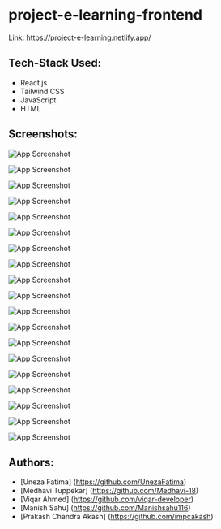 # project-e-learning-frontend

Link: https://project-e-learning.netlify.app/

## Tech-Stack Used:

- React.js
- Tailwind CSS
- JavaScript
- HTML

## Screenshots:

![App Screenshot](public/eLearn_pics/pic-01.png)

![App Screenshot](public/eLearn_pics/pic-02.png)

![App Screenshot](public/eLearn_pics/pic-03.png)

![App Screenshot](public/eLearn_pics/pic-04.png)

![App Screenshot](public/eLearn_pics/pic-05.png)

![App Screenshot](public/eLearn_pics/pic-06.png)

![App Screenshot](public/eLearn_pics/pic-07.png)

![App Screenshot](public/eLearn_pics/pic-08.png)

![App Screenshot](public/eLearn_pics/pic-09.png)

![App Screenshot](public/eLearn_pics/pic-10.png)

![App Screenshot](public/eLearn_pics/pic-11.png)

![App Screenshot](public/eLearn_pics/pic-12.png)

![App Screenshot](public/eLearn_pics/pic-13.png)

![App Screenshot](public/eLearn_pics/pic-14.png)

![App Screenshot](public/eLearn_pics/pic-15.png)

![App Screenshot](public/eLearn_pics/pic-16.png)

![App Screenshot](public/eLearn_pics/pic-17.png)

![App Screenshot](public/eLearn_pics/pic-18.png)

![App Screenshot](public/eLearn_pics/pic-19.png)

## Authors:

- [Uneza Fatima] (https://github.com/UnezaFatima)
- [Medhavi Tuppekar] (https://github.com/Medhavi-18)
- [Viqar Ahmed] (https://github.com/viqar-developer)
- [Manish Sahu] (https://github.com/Manishsahu116)
- [Prakash Chandra Akash] (https://github.com/impcakash)
